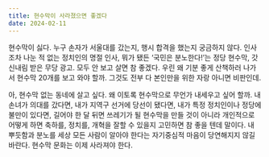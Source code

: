 ```yaml
---
title: 현수막이 사라졌으면 좋겠다
date: 2024-02-11
---
```


현수막이 싫다. 누구 손자가 서울대를 갔는지, 행시 합격을 했는지 궁금하지 않다. 인사조차 나눈 적 없는 정치인의 명절 인사, 뭐가 됐든 ‘국민은 분노한다!’는 정당 현수막, 갓 신내림 받은 무당 광고. 모두 안 보고 살면 참 좋겠다. 우린 왜 기분 좋게 산책하러 나가서 현수막 20개를 보고 와야 할까. 그것도 전부 다 본인만을 위한 자랑 아니면 비판인데.

아, 현수막 없는 동네에 살고 싶다. 왜 이토록 현수막으로 무언가 내세우고 싶어 할까. 내 손녀가 의대를 갔다면, 내가 지역구 선거에 당선이 됐다면, 내가 특정 정치인이나 정당에 불만이 있다면, 길어야 한 달 뒤면 쓰레기가 될 현수막을 만들 것이 아니라 개인적으로 어떻게 하면 축하를, 정치를, 개혁을 잘할 수 있을지 고민하면 참 좋을 텐데 말이다. 내 뿌듯함과 분노를 세상 모든 사람이 알아야 한다는 자기중심적 마음이 당연해지지 않길 바란다. 현수막 문화는 이제 사라져야 한다.